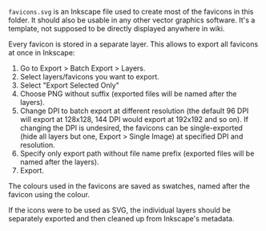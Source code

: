 `favicons.svg` is an Inkscape file used to create most of the favicons in this folder. It should also be usable in any other vector graphics software. It's a template, not supposed to be directly displayed anywhere in wiki.

Every favicon is stored in a separate layer. This allows to export all favicons at once in Inkscape: 

1. Go to Export > Batch Export > Layers.
2. Select layers/favicons you want to export.
3. Select "Export Selected Only"
4. Choose PNG without suffix (exported files will be named after the layers).
5. Change DPI to batch export at different resolution (the default 96 DPI will export at 128x128, 144 DPI would export at 192x192 and so on). If changing the DPI is undesired, the favicons can be single-exported (hide all layers but one, Export > Single Image) at specified DPI and resolution.
6. Specify only export path without file name prefix (exported files will be named after the layers).
7. Export.

The colours used in the favicons are saved as swatches, named after the favicon using the colour.

If the icons were to be used as SVG, the individual layers should be separately exported and then cleaned up from Inkscape's metadata.